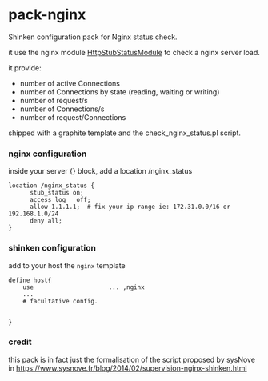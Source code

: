 pack-nginx
==========

Shinken configuration pack for Nginx status check.

it use the nginx module [HttpStubStatusModule](http://nginx.org/en/docs/http/ngx_http_stub_status_module.html)
to check a nginx server load. 

it provide:

- number of active Connections
- number of Connections by state (reading, waiting or writing)
- number of request/s
- number of Connections/s
- number of request/Connections


shipped with a graphite template and the check_nginx_status.pl script.




### nginx configuration

inside your server {} block, add a location /nginx_status

    location /nginx_status {
          stub_status on;
          access_log   off;
          allow 1.1.1.1;  # fix your ip range ie: 172.31.0.0/16 or 192.168.1.0/24
          deny all;
    }


### shinken configuration

add to your host the `nginx` template 
	
	define host{
        use                     ... ,nginx
 		...
 		# facultative config.
 		
 		
	}
	
### credit


this pack is in fact just the formalisation of the script proposed by sysNove in 
https://www.sysnove.fr/blog/2014/02/supervision-nginx-shinken.html